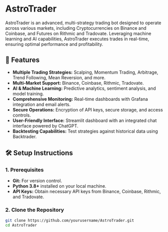 # AstroTrader

AstroTrader is an advanced, multi-strategy trading bot designed to operate across various markets, including Cryptocurrencies on Binance and Coinbase, and Futures on Rithmic and Tradovate. Leveraging machine learning and AI capabilities, AstroTrader executes trades in real-time, ensuring optimal performance and profitability.

## 🚀 Features

- **Multiple Trading Strategies:** Scalping, Momentum Trading, Arbitrage, Trend Following, Mean Reversion, and more.
- **Multi-Market Support:** Binance, Coinbase, Rithmic, Tradovate.
- **AI & Machine Learning:** Predictive analytics, sentiment analysis, and model training.
- **Comprehensive Monitoring:** Real-time dashboards with Grafana integration and email alerts.
- **Secure Operations:** Encryption of API keys, secure storage, and access controls.
- **User-Friendly Interface:** Streamlit dashboard with an integrated chat interface powered by ChatGPT.
- **Backtesting Capabilities:** Test strategies against historical data using Backtrader.

## 🛠 Setup Instructions

### **1. Prerequisites**

- **Git:** For version control.
- **Python 3.8+** installed on your local machine.
- **API Keys:** Obtain necessary API keys from Binance, Coinbase, Rithmic, and Tradovate.

### **2. Clone the Repository**

```bash
git clone https://github.com/yourusername/AstroTrader.git
cd AstroTrader
